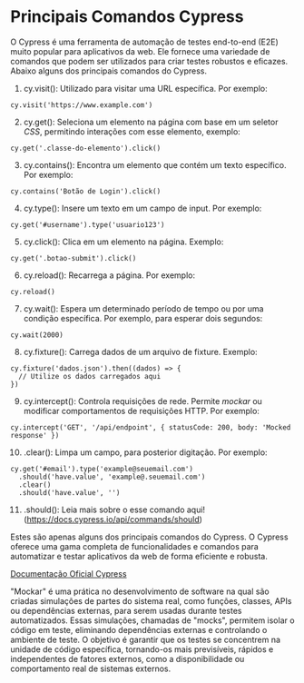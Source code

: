 <h1>Principais Comandos Cypress</h1>


<p>O Cypress é uma ferramenta de automação de testes end-to-end (E2E) muito popular para aplicativos da web. Ele fornece uma variedade de comandos que podem ser utilizados para criar testes robustos e eficazes. Abaixo alguns dos principais comandos do Cypress.</p>

1.	cy.visit(): Utilizado para visitar uma URL específica. Por exemplo:
```
cy.visit('https://www.example.com')
```

2.	cy.get(): Seleciona um elemento na página com base em um seletor _CSS_, permitindo interações com esse elemento, exemplo:
```
cy.get('.classe-do-elemento').click()
```
3.	cy.contains(): Encontra um elemento que contém um texto específico. 	Por exemplo:
```
cy.contains('Botão de Login').click()
```
4.	cy.type(): Insere um texto em um campo de input. Por exemplo:
```
cy.get('#username').type('usuario123')
```
5.	cy.click(): Clica em um elemento na página. Exemplo:
```
cy.get('.botao-submit').click()
```
6.	cy.reload(): Recarrega a página. Por exemplo:
```
cy.reload()
```
7.	cy.wait(): Espera um determinado período de tempo ou por uma condição específica. Por exemplo, para esperar dois segundos:
```
cy.wait(2000)
```
8.	cy.fixture(): Carrega dados de um arquivo de fixture. Exemplo:
```
cy.fixture('dados.json').then((dados) => {
  // Utilize os dados carregados aqui
})
```
9.	cy.intercept(): Controla requisições de rede. Permite _mockar_ ou modificar comportamentos de requisições HTTP. Por exemplo:
 ```
cy.intercept('GET', '/api/endpoint', { statusCode: 200, body: 'Mocked response' })
```
10. .clear(): Limpa um campo, para posterior digitação. Por exemplo:
```
cy.get('#email').type('example@seuemail.com')
  .should('have.value', 'example@.seuemail.com')
  .clear()
  .should('have.value', '')
```
11. .should(): Leia mais sobre o esse comando aqui! (https://docs.cypress.io/api/commands/should)

<p>Estes são apenas alguns dos principais comandos do Cypress. O Cypress oferece uma gama completa de funcionalidades e comandos para automatizar e testar aplicativos da web de forma eficiente e robusta. </p>

[Documentação Oficial Cypress](https://docs.cypress.io/guides/overview/why-cypress) 

<P>"Mockar" é uma prática no desenvolvimento de software na qual são criadas simulações de partes do sistema real, como funções, classes, APIs ou dependências externas, para serem usadas durante testes automatizados. Essas simulações, chamadas de "mocks", permitem isolar o código em teste, eliminando dependências externas e controlando o ambiente de teste. O objetivo é garantir que os testes se concentrem na unidade de código específica, tornando-os mais previsíveis, rápidos e independentes de fatores externos, como a disponibilidade ou comportamento real de sistemas externos.</P>


